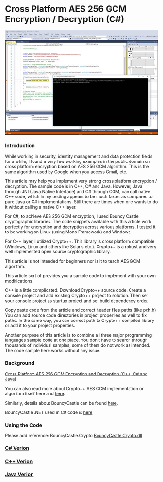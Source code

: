 # Cross Platform AES 256 GCM Encryption / Decryption (C#)

![C# Test](https://github.com/KashifMushtaq/AesGcm256/blob/master/CSharp.jpg)

### Introduction

While working in security, identity management and data protection fields for a while, I found a very few working examples in the public domain on cross platform encryption based on AES 256 GCM algorithm. This is the same algorithm used by Google when you access Gmail, etc.

This article may help you implement very strong cross platform encryption / decryption. The sample code is in C++, C# and Java. However, Java through JNI (Java Native Interface) and C# through COM, can call native C++ code, which in my testing appears to be much faster as compared to pure Java or C# implementations. Still there are times when one wants to do it without calling a native C++ layer.

For C#, to achieve AES 256 GCM encryption, I used Bouncy Castle cryptographic libraries. The code snippets available with this article work perfectly for encryption and decryption across various platforms. I tested it to be working on Linux (using Mono Framework) and Windows.

For C++ layer, I utilized Crypto++. This library is cross platform compatible (Windows, Linux and others like Solaris etc.). Crypto++ is a robust and very well implemented open source cryptographic library.

This article is not intended for beginners nor is it to teach AES GCM algorithm.

This article sort of provides you a sample code to implement with your own modifications.

C++ is a little complicated. Download Crypto++ source code. Create a console project and add existing Crypto++ project to solution. Then set your console project as startup project and set build dependency order.

Copy paste code from the article and correct header files paths (like pch.h) You can add source code directories in project properties as well to fix paths. In the same way, you can correct path to Crypto++ compiled library or add it to your project properties.

Another purpose of this article is to combine all three major programming languages sample code at one place. You don't have to search through thousands of individual samples, some of them do not work as intended. The code sample here works without any issue.

### Background

[Cross Platform AES 256 GCM Encryption and Decryption (C++, C# and Java)](https://www.codeproject.com/Articles/1265115/Cross-Platform-AES-256-GCM-Encryption-Decryption)

You can also read more about Crypto++ AES GCM implementation or algorithm itself here and [here](https://www.cryptopp.com/).

Similarly, details about BouncyCastle can be found [here](https://www.bouncycastle.org/java.html).

BouncyCastle .NET used in C# code is [here](https://www.nuget.org/packages/BouncyCastle.NetCore/)

### Using the Code
Please add reference:
BouncyCastle.Crypto [BouncyCastle.Crypto.dll](https://www.nuget.org/packages/BouncyCastle.Crypto.dll/)

### [C# Verion](https://github.com/KashifMushtaq/AesGcm256)
### [C++ Verion](https://github.com/KashifMushtaq/AES_GCM_256_C)
### [Java Verion](https://github.com/KashifMushtaq/Aes256GCM_Java)

